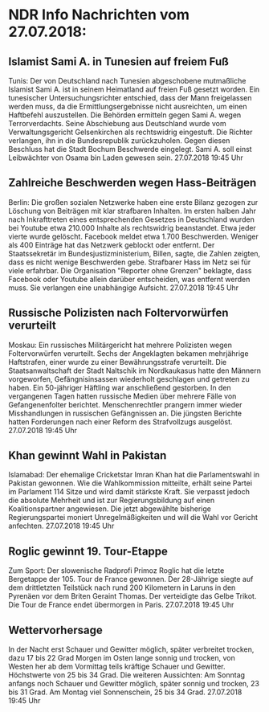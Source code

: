 # NDR Info Nachrichten vom 27.07.2018:


## Islamist Sami A. in Tunesien auf freiem Fuß
Tunis:	Der von Deutschland nach Tunesien abgeschobene mutmaßliche Islamist Sami A. ist in seinem Heimatland auf freien Fuß gesetzt worden. Ein tunesischer Untersuchungsrichter entschied, dass der Mann freigelassen werden muss, da die Ermittlungsergebnisse nicht ausreichten, um einen Haftbefehl auszustellen. Die Behörden ermitteln gegen Sami A. wegen Terrorverdachts. Seine Abschiebung aus Deutschland wurde vom Verwaltungsgericht Gelsenkirchen als rechtswidrig eingestuft. Die Richter verlangen, ihn in die Bundesrepublik zurückzuholen. Gegen diesen Beschluss hat die Stadt Bochum Beschwerde eingelegt. Sami A. soll einst Leibwächter von Osama bin Laden gewesen sein. 27.07.2018 19:45 Uhr 

## Zahlreiche Beschwerden wegen Hass-Beiträgen
Berlin: Die großen sozialen Netzwerke haben eine erste Bilanz gezogen zur Löschung von Beiträgen mit klar strafbaren Inhalten. Im ersten halben Jahr nach Inkrafttreten eines entsprechenden Gesetzes in Deutschland wurden bei Youtube etwa 210.000 Inhalte als rechtswidrig beanstandet. Etwa jeder vierte wurde gelöscht. Facebook meldet etwa 1.700 Beschwerden. Weniger als 400 Einträge hat das Netzwerk geblockt oder entfernt. Der Staatssekretär im Bundesjustizministerium, Billen, sagte, die Zahlen zeigten, dass es nicht wenige Beschwerden gebe. Strafbarer Hass im Netz sei für viele erfahrbar. Die Organisation "Reporter ohne Grenzen" beklagte, dass Facebook oder Youtube allein darüber entscheiden, was entfernt werden muss. Sie verlangen eine unabhängige Aufsicht. 27.07.2018 19:45 Uhr 

## Russische Polizisten nach Foltervorwürfen verurteilt
Moskau: Ein russisches Militärgericht hat mehrere Polizisten wegen Foltervorwürfen verurteilt. Sechs der Angeklagten bekamen mehrjährige Haftstrafen, einer wurde zu einer Bewährungsstrafe verurteilt. Die Staatsanwaltschaft der Stadt Naltschik im Nordkaukasus hatte den Männern vorgeworfen, Gefängnisinsassen wiederholt geschlagen und getreten zu haben. Ein 50-jähriger Häftling war anschließend gestorben. In den vergangenen Tagen hatten russische Medien über mehrere Fälle von Gefangenenfolter berichtet. Menschenrechtler prangern immer wieder Misshandlungen in russischen Gefängnissen an. Die jüngsten Berichte hatten Forderungen nach einer Reform des Strafvollzugs ausgelöst. 27.07.2018 19:45 Uhr 

## Khan gewinnt Wahl in Pakistan
Islamabad:	Der ehemalige Cricketstar Imran Khan hat die Parlamentswahl in Pakistan gewonnen. Wie die Wahlkommission mitteilte, erhält seine Partei im Parlament 114 Sitze und wird damit stärkste Kraft. Sie verpasst jedoch die absolute Mehrheit und ist zur Regierungsbildung auf einen Koalitionspartner angewiesen. Die jetzt abgewählte bisherige Regierungspartei moniert Unregelmäßigkeiten und will die Wahl vor Gericht anfechten. 27.07.2018 19:45 Uhr 

## Roglic gewinnt 19. Tour-Etappe
Zum Sport: Der slowenische Radprofi Primoz Roglic hat die letzte Bergetappe der 105. Tour de France gewonnen. Der 28-Jährige siegte auf dem drittletzten Teilstück nach rund 200 Kilometern in Laruns in den Pyrenäen vor dem Briten Geraint Thomas. Der verteidigte das Gelbe Trikot. Die Tour de France endet übermorgen in Paris. 27.07.2018 19:45 Uhr 

## Wettervorhersage
In der Nacht erst Schauer und Gewitter möglich, später verbreitet trocken, dazu 17 bis 22 Grad Morgen im Osten lange sonnig und trocken, von Westen her ab dem Vormittag teils kräftige Schauer und Gewitter. Höchstwerte von 25 bis 34 Grad. Die weiteren Aussichten: Am Sonntag anfangs noch Schauer und Gewitter möglich, später sonnig und trocken, 23 bis 31 Grad. Am Montag viel Sonnenschein, 25 bis 34 Grad. 27.07.2018 19:45 Uhr 

